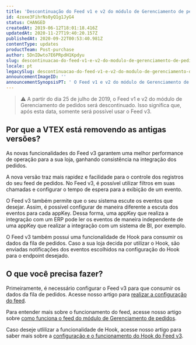 ```yaml
---
title: 'Descontinuação do Feed v1 e v2 do módulo de Gerenciamento de pedidos'
id: 4zoxe3FihrNs0yQ1g1JyG4
status: CHANGED
createdAt: 2019-06-12T18:01:18.416Z
updatedAt: 2020-11-27T19:40:20.157Z
publishedAt: 2020-09-22T00:53:40.981Z
contentType: updates
productTeam: Post-purchase
author: 5DnIDwto7E6PRpdH1Kpdyu
slug: descontinuacao-do-feed-v1-e-v2-do-modulo-de-gerenciamento-de-pedidos
locale: pt
legacySlug: descontinuacao-do-feed-v1-e-v2-do-modulo-de-gerenciamento-de-pedidos
announcementImageID: ''
announcementSynopsisPT: ' O Feed v1 e v2 do módulo de Gerenciamento de pedidos será descontinuado'
---
```


>⚠️ A partir do dia 25 de julho de 2019, o Feed v1 e v2 do módulo de Gerenciamento de pedidos será descontinuado. Isso significa que, após esta data, somente será possível usar o Feed v3.

## Por que a VTEX está removendo as antigas versões? 

As novas funcionalidades do Feed v3 garantem uma melhor performance de operação para a sua loja, ganhando consistência na integração dos pedidos. 

A nova versão traz mais rapidez e facilidade para o controle dos registros do seu feed de pedidos. No Feed v3, é possível utilizar filtros em suas chamadas e configurar o tempo de espera para a exibição de um evento. 

O Feed v3 também permite que o seu sistema escute os eventos que desejar. Assim, é possível configurar de maneira diferente a escuta dos eventos para cada appKey. Dessa forma, uma appKey que realiza a integração com um ERP pode ler os eventos de maneira independente de uma appKey que realizar a integração com um sistema de BI, por exemplo.

O Feed v3 também possui uma funcionalidade de Hook para consumir os dados da fila de pedidos. Caso a sua loja decida por utilizar o Hook, são enviadas notificações dos eventos escolhidos na configuração do Hook para o endpoint desejado.

## O que você precisa fazer? 

Primeiramente, é necessário configurar o Feed v3 para que consumir os dados da fila de pedidos. Acesse nosso artigo para [realizar a configuração do feed](https://help.vtex.com/pt/tutorial/feed-v3-de-gerenciamento-de-pedidos--5qDml3cQypWDRTgw69s4C1).

Para entender mais sobre o funcionamento do feed, acesse nosso artigo sobre [como funciona o feed do módulo de Gerenciamento de pedidos](https://help.vtex.com/pt/tutorial/como-funciona-o-feed-v3-do-modulo-de-gerenciamento-de-pedidos--5SzSKee2f666YCoWkm0eQC).

Caso deseje utlilizar a funcionalidade de Hook, acesse nosso artigo para saber mais sobre a [configuração e o funcionamento do Hook do Feed v3](https://help.vtex.com/pt/tutorial/configurar-hook-do-feed-v3--6JkYQpIlU8ptysUiGIp4Px).

